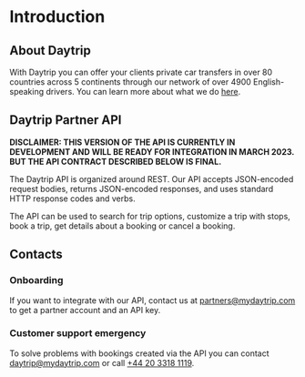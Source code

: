 # Introduction

## About Daytrip

With Daytrip you can offer your clients private car transfers in over 80 countries across 5 continents through our network of over 4900 English-speaking drivers. You can learn more about what we do [here](https://drive.google.com/file/d/1h_mS5dKrWqYCEBnawCAf1a94ByusgLB2/view).

## Daytrip Partner API

**DISCLAIMER: THIS VERSION OF THE API IS CURRENTLY IN DEVELOPMENT AND WILL BE READY FOR INTEGRATION IN MARCH 2023. BUT THE API CONTRACT DESCRIBED BELOW IS FINAL.**

The Daytrip API is organized around REST. Our API accepts JSON-encoded request bodies, returns JSON-encoded responses, and uses standard HTTP response codes and verbs.

The API can be used to search for trip options, customize a trip with stops, book a trip, get details about a booking or cancel a booking.

## Contacts

### Onboarding

If you want to integrate with our API, contact us at <partners@mydaytrip.com> to get a partner account and an API key. 

### Customer support emergency

To solve problems with bookings created via the API you can contact <daytrip@mydaytrip.com> or call [+44 20 3318 1119](tel:+442033181119).
